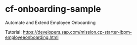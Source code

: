 # cf-onboarding-sample
Automate and Extend Employee Onboarding

Tutorial:
https://developers.sap.com/mission.cp-starter-ibpm-employeeonboarding.html